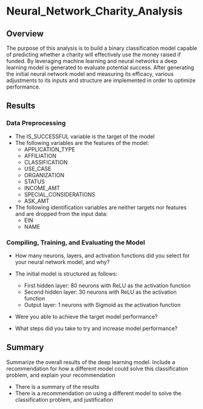 # Neural_Network_Charity_Analysis

## Overview

The purpose of this analysis is to build a binary classification model capable of predicting whether a charity will effectively use the money raised if funded. By leveraging machine learning and neural networks a deep learning model is generated to evaluate potential success. After generating the initial neural network model and measuring its efficacy, various adjustments to its inputs and structure are implemented in order to optimize performance.

## Results

### Data Preprocessing

- The IS_SUCCESSFUL variable is the target of the model
- The following variables are the features of the model:
  - APPLICATION_TYPE
  - AFFILIATION
  - CLASSIFICATION
  - USE_CASE
  - ORGANIZATION
  - STATUS
  - INCOME_AMT
  - SPECIAL_CONSIDERATIONS
  - ASK_AMT
- The following identification variables are neither targets nor features and are dropped from the input data:
  - EIN
  - NAME

### Compiling, Training, and Evaluating the Model

- How many neurons, layers, and activation functions did you select for your neural network model, and why?
- The initial model is structured as follows:
  - First hidden layer: 80 neurons with ReLU as the activation function
  - Second hidden layer: 30 neurons with ReLU as the activation function
  - Output layer: 1 neurons with Sigmoid as the activation function

- Were you able to achieve the target model performance?
- What steps did you take to try and increase model performance?

## Summary

Summarize the overall results of the deep learning model. Include a recommendation for how a different model could solve this classification problem, and explain your recommendation

- There is a summary of the results
- There is a recommendation on using a different model to solve the classification problem, and justification
